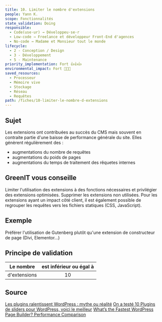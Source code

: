 ```yaml
---
title: 10. Limiter le nombre d'extensions
people: Yann K.
scope: Fonctionnalités
state_validation: Doing
responsible:
  - Code(use·ur) → Développeu·se·r
  - Low-code → Freelance et développeur Front-End d'agences
  - No-code → Madame et Monsieur tout le monde
lifecycle:
  - 2 - Conception / Design
  - 3 - Développement
  - 5 - Maintenance
priority_implementation: Fort 👍👍👍
environmental_impact: Fort 🌱🌱🌱
saved_resources:
  - Processeur
  - Mémoire vive
  - Stockage
  - Réseau
  - Requêtes
path: /fiches/10-limiter-le-nombre-d-extensions
---
```


## Sujet

Les extensions ont contribuées au succès du CMS mais souvent en contraite partie d'une baisse de performance générale du site.
Elles génèrent régulièrement des :
- augmentations du nombre de requêtes
- augmentations du poids de pages
- augmentations du temps de traitement des rêquetes internes

## GreenIT vous conseille

Limiter l'utilisation des extensions à des fonctions nécessaires et privilégier des extensions optimisées.
Supprimer les extensions non utilisées.
Pour les extensions ayant un impact côté client, il est également possible de regrouper les requêtes vers les fichiers statiques (CSS, JavaScript).

## Exemple

Préférer l'utilisation de Gutenberg plutôt qu'une extension de constructeur de page (Divi, Elementor...)

## Principe de validation

| Le nombre | est inférieur ou égal à |
| ------------- | :---------------------: |
| d'extensions        |            10            |

## Source

[Les plugins ralentissent WordPress : mythe ou réalité](https://www.ex2.com/tutoriels/les-plugins-ralentissent-wordpress-mythe-ou-realite/)
[On a testé 10 Plugins de sliders pour WordPress, voici le meilleur](https://wpmarmite.com/slider-wordpress/)
[What’s the Fastest WordPress Page Builder? Performance Comparison](https://gobarrelroll.com/wordpress-page-builder-performance-comparison/)
